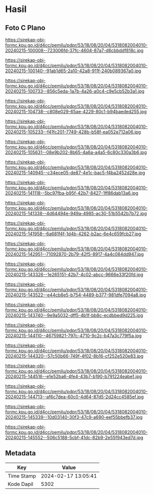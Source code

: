 # Hasil

## Foto C Plano

https://sirekap-obj-formc.kpu.go.id/d4cc/pemilu/pdpr/53/18/08/20/04/5318082004010-20240215-100008--723006fd-37fc-4604-87a7-d6cbbddf818c.jpg

https://sirekap-obj-formc.kpu.go.id/d4cc/pemilu/pdpr/53/18/08/20/04/5318082004010-20240215-100140--91ab1d65-2a10-42a8-911f-240b089367a0.jpg

https://sirekap-obj-formc.kpu.go.id/d4cc/pemilu/pdpr/53/18/08/20/04/5318082004010-20240215-100733--856c5eda-1a7b-4a26-a0c4-c9e5cb52b3a1.jpg

https://sirekap-obj-formc.kpu.go.id/d4cc/pemilu/pdpr/53/18/08/20/04/5318082004010-20240215-104738--c808e029-65ae-4229-80c1-b94baeded255.jpg

https://sirekap-obj-formc.kpu.go.id/d4cc/pemilu/pdpr/53/18/08/20/04/5318082004010-20240215-105233--f41fc201-7749-428b-b58f-ea052e712a06.jpg

https://sirekap-obj-formc.kpu.go.id/d4cc/pemilu/pdpr/53/18/08/20/04/5318082004010-20240215-105631--08e9b202-8b65-4a6a-a4a5-6c80c330a3b6.jpg

https://sirekap-obj-formc.kpu.go.id/d4cc/pemilu/pdpr/53/18/08/20/04/5318082004010-20240215-140945--c34ece05-de87-4e1c-bac5-f4ba2452d28e.jpg

https://sirekap-obj-formc.kpu.go.id/d4cc/pemilu/pdpr/53/18/08/20/04/5318082004010-20240215-141118--5bc97fba-b95f-42b7-8427-1ff86dab13a6.jpg

https://sirekap-obj-formc.kpu.go.id/d4cc/pemilu/pdpr/53/18/08/20/04/5318082004010-20240215-141338--4d64494e-949a-4985-ac30-51b5542b7b72.jpg

https://sirekap-obj-formc.kpu.go.id/d4cc/pemilu/pdpr/53/18/08/20/04/5318082004010-20240215-141958--6a681f4f-1d4b-4262-b2ac-6e4c659fcb27.jpg

https://sirekap-obj-formc.kpu.go.id/d4cc/pemilu/pdpr/53/18/08/20/04/5318082004010-20240215-142951--71092870-2b79-42f5-8917-4a4c084dd947.jpg

https://sirekap-obj-formc.kpu.go.id/d4cc/pemilu/pdpr/53/18/08/20/04/5318082004010-20240215-143326--1e265151-42b7-4c02-abcc-9666e33f20fd.jpg

https://sirekap-obj-formc.kpu.go.id/d4cc/pemilu/pdpr/53/18/08/20/04/5318082004010-20240215-143522--e44cb8e5-b754-4489-b377-981dfe7094a8.jpg

https://sirekap-obj-formc.kpu.go.id/d4cc/pemilu/pdpr/53/18/08/20/04/5318082004010-20240215-143740--9e9a5032-dff5-4b1f-bb8c-ecdbbed9d225.jpg

https://sirekap-obj-formc.kpu.go.id/d4cc/pemilu/pdpr/53/18/08/20/04/5318082004010-20240215-144110--46759821-797c-4710-9c2c-b47a3c779f5a.jpg

https://sirekap-obj-formc.kpu.go.id/d4cc/pemilu/pdpr/53/18/08/20/04/5318082004010-20240215-144320--57c50b66-749f-4f02-8b16-cf252e520e83.jpg

https://sirekap-obj-formc.kpu.go.id/d4cc/pemilu/pdpr/53/18/08/20/04/5318082004010-20240215-144516--e1e52ba6-4fe4-43b7-b190-b791224eabe1.jpg

https://sirekap-obj-formc.kpu.go.id/d4cc/pemilu/pdpr/53/18/08/20/04/5318082004010-20240215-144713--af6c7dea-60c0-4d64-87d5-2d24cc4585ef.jpg

https://sirekap-obj-formc.kpu.go.id/d4cc/pemilu/pdpr/53/18/08/20/04/5318082004010-20240215-145339--10d03140-30f3-47c9-a690-eef55bbefb37.jpg

https://sirekap-obj-formc.kpu.go.id/d4cc/pemilu/pdpr/53/18/08/20/04/5318082004010-20240215-145552--506c5188-5cbf-41dc-82b9-2e55f943ed7d.jpg


## Metadata

| Key        | Value               |
| ---------- | ------------------- |
| Time Stamp | 2024-02-17 13:05:41 |
| Kode Dapil | 5302                |



